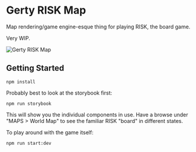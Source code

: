 # Gerty RISK Map

Map rendering/game engine-esque thing for playing RISK, the board game.

Very WIP.

![Gerty RISK Map](https://i.imgur.com/12yswHn.png)

## Getting Started

`npm install`

Probably best to look at the storybook first:

`npm run storybook`

This will show you the individual components in use. Have a browse under "MAPS > World Map" to see the familiar RISK "board" in different states.

To play around with the game itself:

`npm run start:dev`
